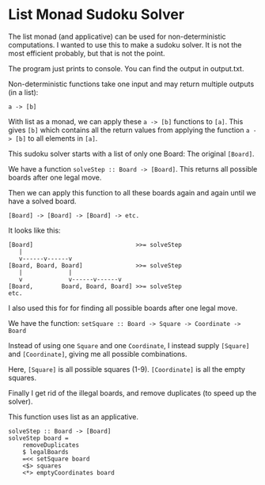 List Monad Sudoku Solver 
========================
The list monad (and applicative) can be used for non-deterministic computations. I wanted to use this to make a sudoku solver. It is not the most efficient probably, but that is not the point.

The program just prints to console. You can find the output in output.txt.

Non-deterministic functions take one input and may return multiple outputs (in a list):

```a -> [b]```

With list as a monad, we can apply these ```a -> [b]``` functions to ```[a]```. This gives ```[b]``` which contains all the return values from applying the function ```a -> [b]``` to all elements in ```[a]```.

This sudoku solver starts with a list of only one Board: The original ```[Board]```.

We have a function ```solveStep :: Board -> [Board]```. This returns all possible boards after one legal move.

Then we can apply this function to all these boards again and again until we have a solved board.

```[Board] -> [Board] -> [Board] -> etc.```

It looks like this:
```
[Board]                             >>= solveStep
   | 
   v------v------v
[Board, Board, Board]               >>= solveStep
   |             | 
   v             v------v------v
[Board,        Board, Board, Board] >>= solveStep
etc.
```

I also used this for for finding all possible boards after one legal move.

We have the function:
```setSquare :: Board -> Square -> Coordinate -> Board```

Instead of using one ```Square``` and one ```Coordinate```, I instead supply ```[Square]``` and ```[Coordinate]```, giving me all possible combinations.

Here, ```[Square]``` is all possible squares (1-9). ```[Coordinate]``` is all the empty squares.

Finally I get rid of the illegal boards, and remove duplicates (to speed up the solver).

This function uses list as an applicative.

```
solveStep :: Board -> [Board]
solveStep board =
    removeDuplicates
    $ legalBoards
    =<< setSquare board
    <$> squares
    <*> emptyCoordinates board
```
